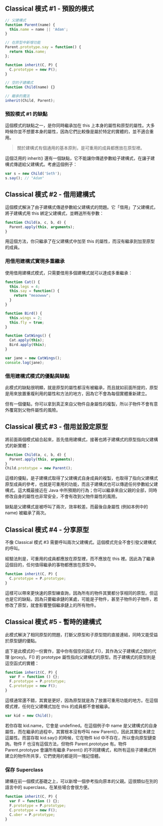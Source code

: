 ## Classical 模式 #1 - 預設的模式
```javascript
// 父建構式
function Parent(name) {
  this.name = name || 'Adam';
}

// 在原型中新增功能
Parent.prototype.say = function() {
  return this.name;
};

function inherit(C, P) {
  C.prototype = new P();
}

// 空的子建構式
function Child(name) {}

// 繼承的魔法
inherit(Child, Parent);
```

### 預設模式 #1 的缺點
這個模式的缺點之一，是你同時繼承加在 this 上本身的屬性和原型的屬性。大多時候你並不想要本身的屬性，因為它們比較像是屬於特定的實體的，並不適合重用。

> 關於建構式有個通用的基本原則，是可重用的成員都應放在原型裡。

這個泛用的 inherit() 還有一個缺點，它不能讓你傳遞參數給子建構式，在讓子建構式傳遞給父建構式。考慮這個例子：

```javascript
var s = new Child('Seth');
s.say(); // "Adam"
```

## Classical 模式 #2 - 借用建構式
這個模式解決了由子建構式傳遞參數給父建構式的問題。它「借用」了父建構式，將子建構式用 this 綁定父建構式，並轉送所有參數：
```javascript
function Child(a, c, b, d) {
  Parent.apply(this, arguments);
}
```
用這個方法，你只繼承了在父建構式中加至 this 的屬性，而沒有繼承到加至原型的成員。

### 用借用建構式實現多重繼承
使用借用建構式模式，只需要借用多個建構式就可以達成多重繼承：
```javascript
function Cat() {
  this.legs = 4;
  this.say = function() {
    return "meaowww";
  }
}

function Bird() {
  this.wings = 2;
  this.fly = true;
}

function CatWings() {
  Cat.apply(this);
  Bird.apply(this);
}

var jane = new CatWings();
console.log(jane);
```
### 借用建構式模式的優點與缺點
此模式的缺點很明顯，就是原型的屬性都沒有被繼承，而且就如前面所提的，原型是用來放置重複利用的屬性和方法的地方，因為它不會為每個實體重新建立。

但有一個優點，你可以拿到真正來自父物件自身屬性的複製，所以子物件不會有意外覆寫到父物件屬性的風險。

## Classical 模式 #3 - 借用並設定原型
將前面兩個模式組合起來，首先借用建構式，接著也將子建構式的原型指向父建構式的新實體：
```javascript
function Child(a, c, b, d) {
  Parent.apply(this, arguments);
}
Child.prototype = new Parent();
```
這樣的優點，是子建構式取得了父建構式自身成員的複製，也取得了指向父建構式原型成員的參考，也就是可重用的功能，而且子建構式也可以傳遞任何參數給父建構式。這大概最接近在 Java 中所預期的行為；你可以繼承來自父親的全部，同時修改自身的屬性也非常安全，不會有改到父物件屬性的風險。

缺點是父建構式是被呼叫了兩次，效率較差。而最後自身屬性 (例如本例中的 name) 被繼承了兩次。

## Classical 模式 #4 - 分享原型
不像 Classical 模式 #3 需要呼叫兩次父建構式。這個模式完全不會引發父建構式的呼叫。

經驗法則是，可重用的成員都應放在原型裡，而不應放在 this 裡。因此為了繼承這個目的，任何值得繼承的事物都應放在原型中。
```javascript
function inherit(C, P) {
  C.prototype = P.prototype;
}
```
這樣可以帶來更快速的原型練查詢，因為所有的物件其實都分享相同的原型。但這也是它的缺點，因為只要繼承鏈的某處，可能是子物件，甚至子物件的子物件，若修改了原型，就會影響整個繼承鏈上的所有物件。

## Classical 模式 #5 - 暫時的建構式
此模式解決了相同原型的問題，打斷父原型和子原型間的直接連結，同時又能受益於原型鏈的優點。

底下是此模式的一份實作，當中你有個空的函式 F()，其作為父子建構式之間的代理 (proxy)。F() 的 prototype 屬性指向父建構式的原型。而子建構式的原型則是這空函式的實體：
```javascript
function inherit(C, P) {
  var F = function () {};
  F.prototype = P.prototype;
  C.prototype = new F();
}
```
這樣通常還不錯，其實是更好，因為原型就是為了放置可重用功能的地方。在這個模式裡，任何在父建構式加在 this 的成員都不會被繼承。
```javascript
var kid = new Child();
```
若你存取 kid.name，它會是 undefined。在這個例子中 name 是父建構式的自身屬性，而在繼承的過程中，其實根本沒有呼叫 new Parent()，因此其實從未建立這屬性。而當存取 kid.say() 的時候，它在物件 kid 中不存在，所以會向原型鏈查詢。物件 F 也沒有這個方法，但物件 Parent.prototype 有。物件 Parent.prototype 會讓所有繼承 Parent() 的不同建構式，和所有這些子建構式所建立的物件所共享，它們使用的都是同一塊記憶體。

### 保存 Superclass
建構在前一個模式基礎之上，可以新增一個參考指向原本的父親。這很類似在別的語言中的 superclass，在某些場合會很方便。
```javascript
function inherit(C, P) {
  var F = function () {};
  F.prototype = P.prototype;
  C.prototype = new F();
  C.uber = P.prototype;
}
```
